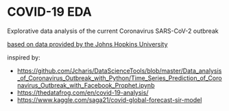 # COVID-19 EDA
Explorative data analysis of the current Coronavirus SARS-CoV-2 outbreak

[based on data provided by the Johns Hopkins University](https://github.com/CSSEGISandData/COVID-19)

inspired by:
- https://github.com/Jcharis/DataScienceTools/blob/master/Data_analysis_of_Coronavirus_Outbreak_with_Python/Time_Series_Prediction_of_Coronavirus_Outbreak_with_Facebook_Prophet.ipynb
- https://thedatafrog.com/en/covid-19-analysis/
- https://www.kaggle.com/saga21/covid-global-forecast-sir-model
